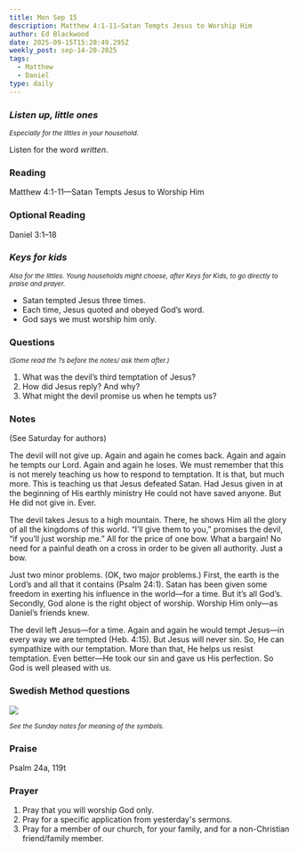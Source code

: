 ```yaml
---
title: Mon Sep 15
description: Matthew 4:1-11—Satan Tempts Jesus to Worship Him
author: Ed Blackwood
date: 2025-09-15T15:20:49.295Z
weekly_post: sep-14-20-2025
tags:
  - Matthew
  - Daniel
type: daily
---
```

### *Listen up, little ones*

<div><small><i>Especially for the littles in your household.</i></small></div>

Listen for the word *written*.

### Reading

Matthew 4:1-11—Satan Tempts Jesus to Worship Him

### Optional Reading

Daniel 3:1–18

### *Keys for kids*

<div><small><i>Also for the littles. Young households might choose, after Keys for Kids, to go directly to praise and prayer.</i></small></div>

* Satan tempted Jesus three times.
* Each time, Jesus quoted and obeyed God’s word.
* God says we must worship him only.

### Questions

<div><small><i>(Some read the ?s before the notes/ ask them after.)</i></small></div>

1. What was the devil’s third temptation of Jesus?
2. How did Jesus reply? And why?
3. What might the devil promise us when he tempts us?

### Notes

(See Saturday for authors)	

The devil will not give up. Again and again he comes back. Again and again he tempts our Lord. Again and again he loses. We must remember that this is not merely teaching us how to respond to temptation. It is that, but much more. This is teaching us that Jesus defeated Satan. Had Jesus given in at the beginning of His earthly ministry He could not have saved anyone.  But He did not give in. Ever.

The devil takes Jesus to a high mountain. There, he shows Him all the glory of all the kingdoms of this world. “I’ll give them to you,” promises the devil, “if you’ll just worship me.” All for the price of one bow. What a bargain! No need for a painful death on a cross in order to be given all authority. Just a bow.

Just two minor problems. (OK, two major problems.) First, the earth is the Lord’s and all that it contains (Psalm 24:1). Satan has been given some freedom in exerting his influence in the world—for a time. But it’s all God’s. Secondly, God alone is the right object of worship. Worship Him only—as Daniel’s friends knew.

The devil left Jesus—for a time. Again and again he would tempt Jesus—in every way we are tempted (Heb. 4:15). But Jesus will never sin. So, He can sympathize with our temptation. More than that, He helps us resist temptation. Even better—He took our sin and gave us His perfection. So God is well pleased with us.

### Swedish Method questions

![](/static/img/family_worship_study_ed-swedish_questions.png)

<div><small><i>See the Sunday notes for meaning of the symbols.</i></small></div>

### Praise

P﻿salm 24a, 119t

### Prayer

1. Pray that you will worship God only.
2. Pray for a specific application from yesterday's sermons.
3. Pray for a member of our church, for your family, and for a non-Christian friend/family member.